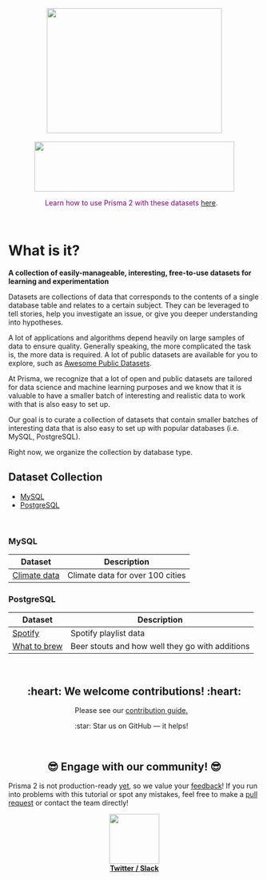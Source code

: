 <div align="center">
	<img width="350" height="250" src="https://i.imgur.com/PUTL6O6.png">
	<br><br>
</div>
<div align="center">
    <img width="400" height="100" src="https://i.imgur.com/26LS52P.png">
	<br>		
</div>
<p align="center" style="color:purple">
	Learn how to use Prisma 2 with these datasets <a href="use-with-prisma.md">here</a>.&nbsp;&nbsp;&nbsp;
</p><br>


# What is it?  

**A collection of easily-manageable, interesting, free-to-use datasets for learning and experimentation**

Datasets are collections of data that corresponds to the contents of a single database table and relates to a certain subject.  They can be leveraged to tell stories, help you investigate an issue, or give you deeper understanding into hypotheses.   

A lot of applications and algorithms depend heavily on large samples of data to ensure quality.  Generally speaking, the more complicated the task is, the more data is required. A lot of public datasets are available for you to explore, such as [Awesome Public Datasets](https://github.com/awesomedata/awesome-public-datasets).

At Prisma, we recognize that a lot of open and public datasets are tailored for data science and machine learning purposes and we know that it is valuable to have a smaller batch of interesting and realistic data to work with that is also easy to set up. 

Our goal is to curate a collection of datasets that contain smaller batches of interesting data that is also easy to set up with popular databases (i.e. MySQL, PostgreSQL). 

Right now, we organize the collection by database type. 

## Dataset Collection

- [MySQL](#MySQL)
- [PostgreSQL](#PostgreSQL)

<br>

### MySQL

| Dataset                                                                                       |  Description                                    |
|-----------------------------------------------------------------------------------------------|-------------------------------------------------|
|[Climate data](https://github.com/infoverload/datasets/tree/master/datasets/mysql/climate)     | Climate data for over 100 cities                |

### PostgreSQL

| Dataset                                                                                            |  Description                                    |
|----------------------------------------------------------------------------------------------------|-------------------------------------------------|
|[Spotify](https://github.com/infoverload/datasets/tree/master/datasets/postgresql/spotify)          | Spotify playlist data                           |
|[What to brew](https://github.com/infoverload/datasets/tree/master/datasets/postgresql/what-to-brew)| Beer stouts and how well they go with additions |

<br>

<h2 align="center"> :heart: We welcome contributions! :heart: </h2>

<p align="center">
	Please see our <a href="contributing.md">contribution guide.</a>&nbsp;&nbsp;&nbsp;
</p>
<p align="center">
	:star: Star us on GitHub — it helps!&nbsp;&nbsp;&nbsp;
</p><br>



<h2 align="center"> 😎  Engage with our community!  😎 </h2>

<p>

Prisma 2 is not production-ready [yet](https://github.com/prisma/prisma2/blob/master/docs/limitations.md), so we value your [feedback](https://github.com/prisma/prisma2/blob/master/docs/prisma2-feedback.md)! If you run into problems with this tutorial or spot any mistakes, feel free to make a [pull request](https://github.com/infoverload/datasets/pulls) or contact the team directly!

</p>

<div align="center">
  <img width="100" height="100" src="https://media.giphy.com/media/ja0GIbM7tPVQws8xJK/giphy.gif"><br>
  <strong><a href="https://twitter.com/prisma">Twitter / </a></strong>
  <strong><a href="https://slack.prisma.io">Slack</a></strong>
</div>
